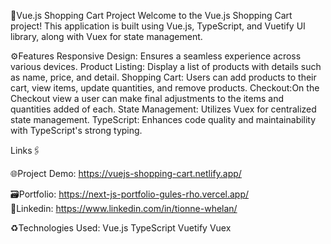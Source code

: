 🛒Vue.js Shopping Cart Project
Welcome to the Vue.js Shopping Cart project! This application is built using Vue.js, TypeScript, and Vuetify UI library, along with Vuex for state management.

⚙️Features
Responsive Design: Ensures a seamless experience across various devices.
Product Listing: Display a list of products with details such as name, price, and detail.
Shopping Cart: Users can add products to their cart, view items, update quantities, and remove products.
Checkout:On the Checkout view a user can make final adjustments to the items and quantities added of each.
State Management: Utilizes Vuex for centralized state management.
TypeScript: Enhances code quality and maintainability with TypeScript's strong typing.

Links🖇️

🌐Project Demo:  https://vuejs-shopping-cart.netlify.app/

🗃️Portfolio: https://next-js-portfolio-gules-rho.vercel.app/
<br>
🔵Linkedin: https://www.linkedin.com/in/tionne-whelan/

♻️Technologies Used:
Vue.js
TypeScript
Vuetify
Vuex